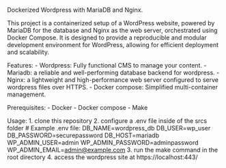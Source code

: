 Dockerized Wordpress with MariaDB and Nginx.

This project is a containerized setup of a WordPress website, powered by MariaDB for the database and Nginx as the web server, orchestrated using Docker Compose.
It is designed to provide a reproducible and modular development environment for WordPress, allowing for efficient deployment and scalability.

  Features:
    - Wordpress: Fully functional CMS to manage your content.
    - Mariadb: a reliable and well-performing database backend for wordpress.
    - Nginx: a lightweight and high-performance web server configured to serve wordpress files over HTTPS.
    - Docker compose: Simplified multi-container management.

  Prerequisites:
    - Docker
    - Docker compose
    - Make

  Usage:
    1. clone this repository
    2. configure a .env file inside of the srcs folder
      # Example .env file: 
        DB_NAME=wordpress_db
        DB_USER=wp_user
        DB_PASSWORD=securepassword
        DB_HOST=mariadb
        WP_ADMIN_USER=admin
        WP_ADMIN_PASSWORD=adminpassword
        WP_ADMIN_EMAIL=admin@example.com
    3. run the make command in the root directory
    4. access the wordpress site at https://localhost:443/
